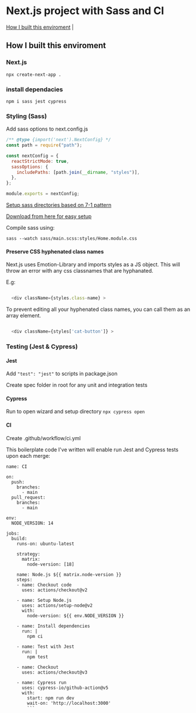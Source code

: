 # Next.js project with Sass and CI
[How I built this enviroment](#how-i-built-this-enviroment) |

## How I built this enviroment

### Next.js

`npx create-next-app .`

### install dependacies

`npm i sass jest cypress`


### Styling (Sass)

Add sass options to next.config.js

```javascript
/** @type {import('next').NextConfig} */
const path = require("path");

const nextConfig = {
  reactStrictMode: true,
  sassOptions: {
    includePaths: [path.join(__dirname, "styles")],
  },
};

module.exports = nextConfig;
```

[Setup sass directories based on 7-1 pattern](https://sass-guidelin.es/#the-7-1-pattern)

[Download from here for easy setup](https://github.com/PatrickReynoldsCoding/sass-boilerplate-with-emotion-version)

Compile sass using:

`sass --watch sass/main.scss:styles/Home.module.css`

#### Preserve CSS hyphenated class names

Next.js uses Emotion-Library and imports styles as a JS object. This will throw an error with any css classnames that are hyphanated.

E.g:

```javascript

  <div className={styles.class-name} >

```


To prevent editing all your hyphenated class names, you can call them as an array element.

```javascript

  <div className={styles['cat-button']} >

```

### Testing (Jest & Cypress)

#### Jest

Add `"test": "jest"` to scripts in package.json

Create spec folder in root for any unit and integration tests

#### Cypress

Run to open wizard and setup directory `npx cypress open`


#### CI

Create .github/workflow/ci.yml

This boilerplate code I've written will enable run Jest and Cypress tests upon each merge:

```
name: CI

on:
  push:
    branches:
      - main
  pull_request:
    branches:
      - main

env:
  NODE_VERSION: 14

jobs:
  build:
    runs-on: ubuntu-latest

    strategy:
      matrix:
        node-version: [18]

    name: Node.js ${{ matrix.node-version }}
    steps:
    - name: Checkout code
      uses: actions/checkout@v2

    - name: Setup Node.js
      uses: actions/setup-node@v2
      with:
        node-version: ${{ env.NODE_VERSION }}

    - name: Install dependencies
      run: |
        npm ci

    - name: Test with Jest
      run: |
        npm test

    - name: Checkout
      uses: actions/checkout@v3

    - name: Cypress run
      uses: cypress-io/github-action@v5
      with:
        start: npm run dev
        wait-on: 'http://localhost:3000'
        ```
